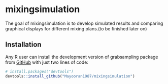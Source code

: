 
# mixingsimulation

The goal of mixingsimulation is to develop simulated results and comparing graphical displays for different mixing plans.(to be finished later on)

## Installation

Any R user can install the development version of grabsampling package
from [GitHub](https://github.com/) with just two lines of code:

``` r
# install.packages("devtools")
devtools::install_github("Mayooran1987/mixingsimulation")
```
